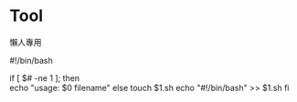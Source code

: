# Tool
懶人專用

#!/bin/bash

if [ $# -ne 1 ]; then  
	echo "usage: $0 filename"
else
	touch $1.sh
	echo "#!/bin/bash" >> $1.sh
fi
